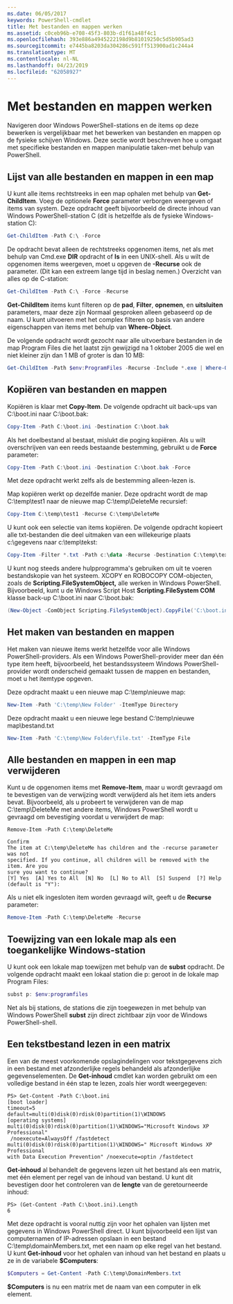 ```yaml
---
ms.date: 06/05/2017
keywords: PowerShell-cmdlet
title: Met bestanden en mappen werken
ms.assetid: c0ceb96b-e708-45f3-803b-d1f61a48f4c1
ms.openlocfilehash: 393e886a4945222198d9b81019250c5d5b905ad3
ms.sourcegitcommit: e7445ba8203da304286c591ff513900ad1c244a4
ms.translationtype: MT
ms.contentlocale: nl-NL
ms.lasthandoff: 04/23/2019
ms.locfileid: "62058927"
---
```

# <a name="working-with-files-and-folders"></a>Met bestanden en mappen werken

Navigeren door Windows PowerShell-stations en de items op deze bewerken is vergelijkbaar met het bewerken van bestanden en mappen op de fysieke schijven Windows. Deze sectie wordt beschreven hoe u omgaat met specifieke bestanden en mappen manipulatie taken-met behulp van PowerShell.

## <a name="listing-all-the-files-and-folders-within-a-folder"></a>Lijst van alle bestanden en mappen in een map

U kunt alle items rechtstreeks in een map ophalen met behulp van **Get-ChildItem**. Voeg de optionele **Force** parameter verborgen weergeven of items van system. Deze opdracht geeft bijvoorbeeld de directe inhoud van Windows PowerShell-station C (dit is hetzelfde als de fysieke Windows-station C):

```powershell
Get-ChildItem -Path C:\ -Force
```

De opdracht bevat alleen de rechtstreeks opgenomen items, net als met behulp van Cmd.exe **DIR** opdracht of **ls** in een UNIX-shell. Als u wilt de opgenomen items weergeven, moet u opgeven de **-Recurse** ook de parameter. (Dit kan een extreem lange tijd in beslag nemen.) Overzicht van alles op de C-station:

```powershell
Get-ChildItem -Path C:\ -Force -Recurse
```

**Get-ChildItem** items kunt filteren op de **pad**, **Filter**, **opnemen**, en **uitsluiten** parameters, maar deze zijn Normaal gesproken alleen gebaseerd op de naam. U kunt uitvoeren met het complex filteren op basis van andere eigenschappen van items met behulp van **Where-Object**.

De volgende opdracht wordt gezocht naar alle uitvoerbare bestanden in de map Program Files die het laatst zijn gewijzigd na 1 oktober 2005 die wel en niet kleiner zijn dan 1 MB of groter is dan 10 MB:

```powershell
Get-ChildItem -Path $env:ProgramFiles -Recurse -Include *.exe | Where-Object -FilterScript {($_.LastWriteTime -gt '2005-10-01') -and ($_.Length -ge 1mb) -and ($_.Length -le 10mb)}
```

## <a name="copying-files-and-folders"></a>Kopiëren van bestanden en mappen

Kopiëren is klaar met **Copy-Item**. De volgende opdracht uit back-ups van C:\\boot.ini naar C:\\boot.bak:

```powershell
Copy-Item -Path C:\boot.ini -Destination C:\boot.bak
```

Als het doelbestand al bestaat, mislukt die poging kopiëren. Als u wilt overschrijven van een reeds bestaande bestemming, gebruikt u de **Force** parameter:

```powershell
Copy-Item -Path C:\boot.ini -Destination C:\boot.bak -Force
```

Met deze opdracht werkt zelfs als de bestemming alleen-lezen is.

Map kopiëren werkt op dezelfde manier. Deze opdracht wordt de map C:\\temp\\test1 naar de nieuwe map C:\\temp\\DeleteMe recursief:

```powershell
Copy-Item C:\temp\test1 -Recurse C:\temp\DeleteMe
```

U kunt ook een selectie van items kopiëren. De volgende opdracht kopieert alle txt-bestanden die deel uitmaken van een willekeurige plaats c:\\gegevens naar c:\\temp\\tekst:

```powershell
Copy-Item -Filter *.txt -Path c:\data -Recurse -Destination C:\temp\text
```

U kunt nog steeds andere hulpprogramma's gebruiken om uit te voeren bestandskopie van het systeem. XCOPY en ROBOCOPY COM-objecten, zoals de **Scripting.FileSystemObject,** alle werken in Windows PowerShell. Bijvoorbeeld, kunt u de Windows Script Host **Scripting.FileSystem COM** klasse back-up C:\\boot.ini naar C:\\boot.bak:

```powershell
(New-Object -ComObject Scripting.FileSystemObject).CopyFile('C:\boot.ini', 'C:\boot.bak')
```

## <a name="creating-files-and-folders"></a>Het maken van bestanden en mappen

Het maken van nieuwe items werkt hetzelfde voor alle Windows PowerShell-providers. Als een Windows PowerShell-provider meer dan één type item heeft, bijvoorbeeld, het bestandssysteem Windows PowerShell-provider wordt onderscheid gemaakt tussen de mappen en bestanden, moet u het itemtype opgeven.

Deze opdracht maakt u een nieuwe map C:\\temp\\nieuwe map:

```powershell
New-Item -Path 'C:\temp\New Folder' -ItemType Directory
```

Deze opdracht maakt u een nieuwe lege bestand C:\\temp\\nieuwe map\\bestand.txt

```powershell
New-Item -Path 'C:\temp\New Folder\file.txt' -ItemType File
```

## <a name="removing-all-files-and-folders-within-a-folder"></a>Alle bestanden en mappen in een map verwijderen

Kunt u de opgenomen items met **Remove-Item**, maar u wordt gevraagd om te bevestigen van de verwijzing wordt verwijderd als het item iets anders bevat. Bijvoorbeeld, als u probeert te verwijderen van de map C:\\temp\\DeleteMe met andere items, Windows PowerShell wordt u gevraagd om bevestiging voordat u verwijdert de map:

```
Remove-Item -Path C:\temp\DeleteMe

Confirm
The item at C:\temp\DeleteMe has children and the -recurse parameter was not
specified. If you continue, all children will be removed with the item. Are you
sure you want to continue?
[Y] Yes  [A] Yes to All  [N] No  [L] No to All  [S] Suspend  [?] Help
(default is "Y"):
```

Als u niet elk ingesloten item worden gevraagd wilt, geeft u de **Recurse** parameter:

```powershell
Remove-Item -Path C:\temp\DeleteMe -Recurse
```

## <a name="mapping-a-local-folder-as-a-windows-accessible-drive"></a>Toewijzing van een lokale map als een toegankelijke Windows-station

U kunt ook een lokale map toewijzen met behulp van de **subst** opdracht. De volgende opdracht maakt een lokaal station die p: geroot in de lokale map Program Files:

```powershell
subst p: $env:programfiles
```

Net als bij stations, de stations die zijn toegewezen in met behulp van Windows PowerShell **subst** zijn direct zichtbaar zijn voor de Windows PowerShell-shell.

## <a name="reading-a-text-file-into-an-array"></a>Een tekstbestand lezen in een matrix

Een van de meest voorkomende opslagindelingen voor tekstgegevens zich in een bestand met afzonderlijke regels behandeld als afzonderlijke gegevenselementen. De **Get-inhoud** cmdlet kan worden gebruikt om een volledige bestand in één stap te lezen, zoals hier wordt weergegeven:

```
PS> Get-Content -Path C:\boot.ini
[boot loader]
timeout=5
default=multi(0)disk(0)rdisk(0)partition(1)\WINDOWS
[operating systems]
multi(0)disk(0)rdisk(0)partition(1)\WINDOWS="Microsoft Windows XP Professional"
 /noexecute=AlwaysOff /fastdetect
multi(0)disk(0)rdisk(0)partition(1)\WINDOWS=" Microsoft Windows XP Professional
with Data Execution Prevention" /noexecute=optin /fastdetect
```

**Get-inhoud** al behandelt de gegevens lezen uit het bestand als een matrix, met één element per regel van de inhoud van bestand. U kunt dit bevestigen door het controleren van de **lengte** van de geretourneerde inhoud:

```
PS> (Get-Content -Path C:\boot.ini).Length
6
```

Met deze opdracht is vooral nuttig zijn voor het ophalen van lijsten met gegevens in Windows PowerShell direct. U kunt bijvoorbeeld een lijst van computernamen of IP-adressen opslaan in een bestand C:\\temp\\domainMembers.txt, met een naam op elke regel van het bestand. U kunt **Get-inhoud** voor het ophalen van inhoud van het bestand en plaats u ze in de variabele **$Computers**:

```powershell
$Computers = Get-Content -Path C:\temp\DomainMembers.txt
```

**$Computers** is nu een matrix met de naam van een computer in elk element.
